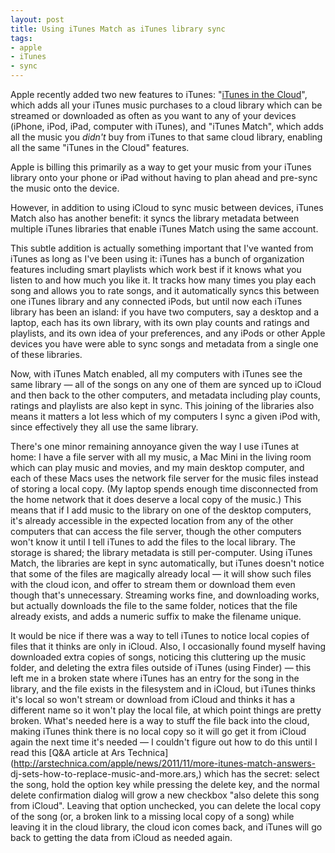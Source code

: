 ```yaml
---
layout: post
title: Using iTunes Match as iTunes library sync
tags:
- apple
- iTunes
- sync
---
```

Apple recently added two new features to iTunes: "[iTunes in the
Cloud](http://www.apple.com/icloud/features/)", which adds all your iTunes
music purchases to a cloud library which can be streamed or downloaded as
often as you want to any of your devices (iPhone, iPod, iPad, computer with
iTunes), and "iTunes Match", which adds all the music you _didn't_ buy from
iTunes to that same cloud library, enabling all the same "iTunes in the Cloud"
features.

Apple is billing this primarily as a way to get your music from your iTunes
library onto your phone or iPad without having to plan ahead and pre-sync the
music onto the device.

However, in addition to using iCloud to sync music between devices, iTunes
Match also has another benefit: it syncs the library metadata between multiple
iTunes libraries that enable iTunes Match using the same account.

This subtle addition is actually something important that I've wanted from
iTunes as long as I've been using it: iTunes has a bunch of organization
features including smart playlists which work best if it knows what you listen
to and how much you like it. It tracks how many times you play each song and
allows you to rate songs, and it automatically syncs this between one iTunes
library and any connected iPods, but until now each iTunes library has been an
island: if you have two computers, say a desktop and a laptop, each has its
own library, with its own play counts and ratings and playlists, and its own
idea of your preferences, and any iPods or other Apple devices you have were
able to sync songs and metadata from a single one of these libraries.

Now, with iTunes Match enabled, all my computers with iTunes see the same
library — all of the songs on any one of them are synced up to iCloud and then
back to the other computers, and metadata including play counts, ratings and
playlists are also kept in sync. This joining of the libraries also means it
matters a lot less which of my computers I sync a given iPod with, since
effectively they all use the same library.

There's one minor remaining annoyance given the way I use iTunes at home: I
have a file server with all my music, a Mac Mini in the living room which can
play music and movies, and my main desktop computer, and each of these Macs
uses the network file server for the music files instead of storing a local
copy. (My laptop spends enough time disconnected from the home network that it
does deserve a local copy of the music.) This means that if I add music to the
library on one of the desktop computers, it's already accessible in the
expected location from any of the other computers that can access the file
server, though the other computers won't know it until I tell iTunes to add
the files to the local library. The storage is shared; the library metadata is
still per-computer. Using iTunes Match, the libraries are kept in sync
automatically, but iTunes doesn't notice that some of the files are magically
already local — it will show such files with the cloud icon, and offer to
stream them or download them even though that's unnecessary. Streaming works
fine, and downloading works, but actually downloads the file to the same
folder, notices that the file already exists, and adds a numeric suffix to
make the filename unique.

It would be nice if there was a way to tell iTunes to notice local copies of
files that it thinks are only in iCloud. Also, I occasionally found myself
having downloaded extra copies of songs, noticing this cluttering up the music
folder, and deleting the extra files outside of iTunes (using Finder) — this
left me in a broken state where iTunes has an entry for the song in the
library, and the file exists in the filesystem and in iCloud, but iTunes
thinks it's local so won't stream or download from iCloud and thinks it has a
different name so it won't play the local file, at which point things are
pretty broken. What's needed here is a way to stuff the file back into the
cloud, making iTunes think there is no local copy so it will go get it from
iCloud again the next time it's needed — I couldn't figure out how to do this
until I read this [Q&A article at Ars
Technica](http://arstechnica.com/apple/news/2011/11/more-itunes-match-answers-
dj-sets-how-to-replace-music-and-more.ars,) which has the secret: select the
song, hold the option key while pressing the delete key, and the normal delete
confirmation dialog will grow a new checkbox "also delete this song from
iCloud". Leaving that option unchecked, you can delete the local copy of the
song (or, a broken link to a missing local copy of a song) while leaving it in
the cloud library, the cloud icon comes back, and iTunes will go back to
getting the data from iCloud as needed again.

